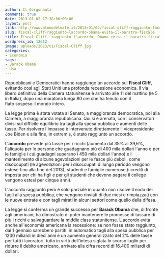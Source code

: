 ```yaml
---
author: Il Gorgonauta
comments: true
date: 2013-01-02 17:38:06+00:00
layout: post
link: http://www.atomodelmale.it/2013/01/02/fiscal-cliff-raggiunto-laccordo-obama-evita-il-baratro-fiscale/
slug: fiscal-cliff-raggiunto-laccordo-obama-evita-il-baratro-fiscale
title: Fiscal Cliff, raggiunto l'accordo. Obama evita il baratro fiscale
wordpress_id: 12612
image: uploads/2013/01/Fiscal-Cliff.jpg
categories:
- Economia
tags:
- Barack Obama
- Usa
---
```


Repubblicani e Democratici hanno raggiungo un accordo sul **Fiscal Cliff**, evitando così agli Stati Uniti una profonda recessione economica. Il via libero definitivo della Camera statunitense è arrivato alle 11 del mattino (le 5 in Italia), dopo una maratona lunga 80 ore che ha tenuto con il fiato sospeso il mondo intero.

La legge prima è stata votata al Senato, a maggioranza democratica, poi alla Camera, a maggioranza repubblicana. Qui si è arenata, con i conservatori divisi sul difficile equilibrio tra tagli alla spesa pubblica e aumenti delle tasse. Per risolvere l'impasse è intervenuto direttamente il vicepresidente Joe Biden e alla fine, in extremis, è stato raggiunto un accordo.

L'**accordo** prevede più tasse per i ricchi (aumenta dal 35% al 39,6%, l'aliquota per le persone che guadagnano più di 400 mila dollari l'anno e per le famiglie i cui guadagni superano i 450 mila dollari l'anno) e il mantenimento di alcune agevolazioni per le fasce più deboli, come disoccupati (le agevolazioni per i disoccupati di lungo periodo vengono estese fino alla fine del 2013), studenti e famiglie numerose (i crediti di imposta per chi ha figli e per gli studenti che devono pagare il college vengono estesi per cinque anni).

L'accordo raggiunto però è solo parziale in quanto non risolve il nodo dei tagli alla spesa pubblica, che vengono rinviati di due mesi e rimpiazzati con le nuove entrate e con tagli mirati in alcuni settori come quello della difesa.

La legge si conferma un grande successo per **Barack Obama** che, di fronte agli americani, ha dimostrato di poter mantenere le promesse di tassare di più i ricchi e salvaguardare la middle class statunitense. L'accordo evita anche all'economia americana la recessione: se non fosse stato raggiunto, dal 1 gennaio sarebbero partiti  in automatico tagli alla spesa pubblica per 1200 miliardi in dieci anni e un aumento generalizzato del 2% delle tasse per tutti i lavoratori, tutto in virtù dell'intesa siglata lo scorso luglio per ridurre il debito americano, arrivato alla cifra record di 16.400 miliardi di dollari.
